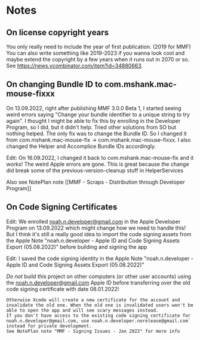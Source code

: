 #  Notes

## On license copyright years

You only really need to include the year of first publication. (2019 for MMF) You can also write something like 2019-2023 if you wanna look cool and maybe extend the copyright by a few years when it runs out in 2070 or so. See https://news.ycombinator.com/item?id=34880663. 

## On changing Bundle ID to com.mshank.mac-mouse-fixxx

On 13.09.2022, right after publishing MMF 3.0.0 Beta 1, I started seeing weird errors saying "Change your bundle identifier to a unique string to try again". I thought I might be able to fix this by enrolling in the Developer Program, so I did, but it didn't help. Tried other solutions from SO but nothing helped. The only fix was to change the Bundle ID. So I changed it from com.mshank.mac-mouse-fix -> com.mshank.mac-mouse-fixxx. I also changed the Helper and Accomplice Bundle IDs accordingly.

Edit: On 16.09.2022, I changed it back to com.mshank.mac-mouse-fix and it works! The weird Apple errors are gone. This is great because the change did break some of the previous-version-cleanup stuff in HelperServices 

Also see NotePlan note [[MMF - Scraps - Distribution through Developer Program]]

## On Code Signing Certificates

Edit: We enrolled noah.n.developer@gmail.com in the Apple Developer Program on 13.09.2022 which might change how we need to handle this! But I think it's still a really good idea to import the code signing assets from the Apple Note "noah.n.developer - Apple ID and Code Signing Assets Export (05.08.2022)" before building and signing the app 

Edit: I saved the code signing identity in the Apple Note "noah.n.developer - Apple ID and Code Signing Assets Export (05.08.2022)"
 
*Do not* build this project on other computers (or other user accounts) using the noah.n.developer@gmail.com Apple ID before transferring over the old code signing certificate with date 08.01.2022!

    Otherwise Xcode will create a new certificate for the account and invalidate the old one. When the old one is invalidated users won't be able to open the app and will see scary messages instead.
    If you don't have access to the existing code signing certificate for noah.n.developer@gmail.com, use noah.n.developer.norelease@gmail.com` instead for private development.
    See NotePlan note "MMF - Signing Issues - Jan 2022" for more info

